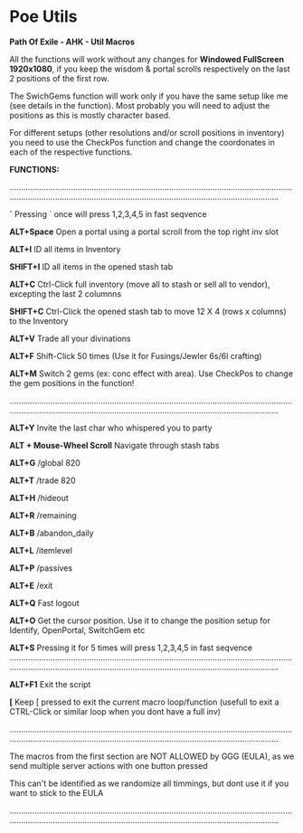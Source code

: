 # Poe Utils
**Path Of Exile - AHK - Util Macros**

All the functions will work without any changes for **Windowed FullScreen 1920x1080**, if you keep the wisdom & portal scrolls respectively on the last 2 positions of the first row. 

The SwichGems function will work only if you have the same setup like me (see details in the function). 
Most probably you will need to adjust the positions as this is mostly character based.

For different setups (other resolutions and/or scroll positions in inventory) you need to use the CheckPos function and change the coordonates in each of the respective functions.

**FUNCTIONS:**

..................................................................................................................................................................................................................................................


**\`** Pressing \` once will press 1,2,3,4,5 in fast seqvence 

**ALT+Space** Open a portal using a portal scroll from the top right inv slot

**ALT+I** ID all items in Inventory

**SHIFT+I** ID all items in the opened stash tab 

**ALT+C** Ctrl-Click full inventory (move all to stash or sell all to vendor), excepting the last 2 columnns

**SHIFT+C** Ctrl-Click the opened stash tab to move 12 X 4 (rows x columns) to the Inventory

**ALT+V** Trade all your divinations

**ALT+F** Shift-Click 50 times (Use it for Fusings/Jewler 6s/6l crafting)

**ALT+M** Switch 2 gems (ex: conc effect with area). Use CheckPos to change the gem positions in the function! 



..................................................................................................................................................................................................................................................

**ALT+Y** Invite the last char who whispered you to party

**ALT + Mouse-Wheel Scroll** Navigate through stash tabs

**ALT+G** /global 820

**ALT+T** /trade 820 

**ALT+H** /hideout 

**ALT+R** /remaining

**ALT+B** /abandon_daily

**ALT+L** /itemlevel

**ALT+P** /passives

**ALT+E** /exit

**ALT+Q**  Fast logout

**ALT+O**  Get the cursor position. Use it to change the position setup for Identify, OpenPortal, SwitchGem etc

**ALT+S**  Pressing it for 5 times will press 1,2,3,4,5 in fast seqvence
..................................................................................................................................................................................................................................................

**ALT+F1** Exit the script

**[**  Keep [ pressed to exit the current macro loop/function (usefull to exit a CTRL-Click or similar loop when you dont have a full inv)

..................................................................................................................................................................................................................................................


The  macros from the first section are NOT ALLOWED by GGG (EULA), as we send multiple server actions with one button pressed

This can't be identified as we randomize all timmings, but dont use it if you want to stick to the EULA 

..................................................................................................................................................................................................................................................


